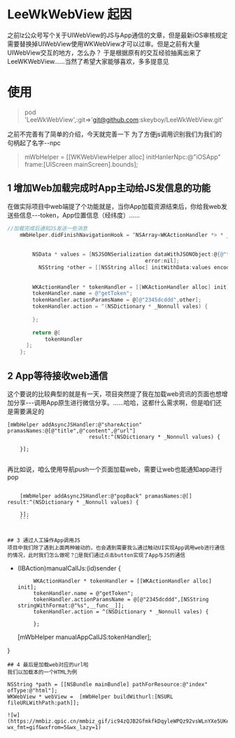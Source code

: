 # LeeWkWebView 起因
之前lz公众号写个关于UIWebView的JS与App通信的文章，但是最新iOS审核规定需要替换掉UIWebView使用WKWebView才可以过审。但是之前有大量UIWebView交互的地方，怎么办？
于是根据原有的交互经验抽离出来了LeeWKWebView……当然了希望大家能够喜欢，多多提意见
# 使用

> pod 'LeeWkWebView',:git=>'git@github.com:skeyboy/LeeWkWebView.git'

之前不完善有了简单的介绍，今天就完善一下
为了方便js调用识别我们为我们的句柄起了名字--npc
>    mWbHelper = [[WKWebViewHelper alloc] initHanlerNpc:@"iOSApp" frame:[UIScreen mainScreen].bounds];

## 1 增加Web加载完成时App主动给JS发信息的功能
在做实际项目中web端提了个功能就是，当你App加载资源结束后，你给我web发送些信息---token，App位置信息（经纬度）……
```objective-c
//加载完成后通知JS发送一些消息
    mWbHelper.didFinishNavigationHook = ^NSArray<WKActionHandler *> * _Nullable{
        
        
        NSData * values = [NSJSONSerialization dataWithJSONObject:@{@"token":@"12345"} options:NSJSONWritingFragmentsAllowed
                                            error:nil];
          NSString *other = [[NSString alloc] initWithData:values encoding:NSUTF8StringEncoding];
          
        
        WKActionHandler * tokenHandler = [[WKActionHandler alloc] init];
        tokenHandler.name = @"getToken";
        tokenHandler.actionParamsName = @[@"2345dcddd",other];
        tokenHandler.action = ^(NSDictionary * _Nonnull vales) {
            
        };
        
        return @[
            tokenHandler
      ];
    };
```

## 2 App等待接收web通信
这个要说的比较典型的就是有一天，项目突然提了我在加载web资讯的页面也想增加分享---调用App原生进行微信分享。……哈哈，这都什么需求啊，但是咱们还是需要满足的
```
[mWbHelper addAsyncJSHandler:@"shareAction" pramasNames:@[@"title",@"content",@"url"]
                          result:^(NSDictionary * _Nonnull values) {
        
    }];
  
```
再比如说，咱么使用导航push一个页面加载web，需要让web也能通知app进行pop
```

    [mWbHelper addAsyncJSHandler:@"popBack" pramasNames:@[] result:^(NSDictionary * _Nonnull values) {
        
    }];
    ```


## 3 通过人工操作App调用JS
项目中我们除了遇到上面两种被动的，也会遇到需要我么通过触动UI实现App调用web进行通信的情况，此时我们怎么做呢？🌰是我们通过点击button实现了App与JS的通信
```
- (IBAction)manualCallJs:(id)sender {
    
    
           WKActionHandler * tokenHandler = [[WKActionHandler alloc] init];
           tokenHandler.name = @"getToken";
           tokenHandler.actionParamsName = @[@"2345dcddd",[NSString stringWithFormat:@"%s",__func__]];
           tokenHandler.action = ^(NSDictionary * _Nonnull vales) {
               
           };
    [mWbHelper manualAppCallJS:tokenHandler];
    
}
```
## 4 最后是加载web对应的url啦
我们以加载本的一个HTML为例
```
    NSString *path = [[NSBundle mainBundle] pathForResource:@"index" ofType:@"html"];
    WKWebView * webView =  [mWbHelper buildWithurl:[NSURL fileURLWithPath:path]];
```
![w](https://mmbiz.qpic.cn/mmbiz_gif/ic94zQJB2GfmkfkDqyleWPQz92vsWLnYXe5UKeKycbEPRCoEW50ye9LZoyibHtGVFjOn2tNic2X8U4GGbedic5TMFQ/640?wx_fmt=gif&wxfrom=5&wx_lazy=1)
